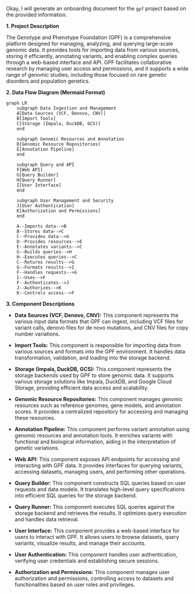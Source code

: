 Okay, I will generate an onboarding document for the `gpf` project based on the provided information.

**1. Project Description**

The Genotype and Phenotype Foundation (GPF) is a comprehensive platform designed for managing, analyzing, and querying large-scale genomic data. It provides tools for importing data from various sources, storing it efficiently, annotating variants, and enabling complex queries through a web-based interface and API. GPF facilitates collaborative research by managing user access and permissions, and it supports a wide range of genomic studies, including those focused on rare genetic disorders and population genetics.

**2. Data Flow Diagram (Mermaid Format)**

```mermaid
graph LR
    subgraph Data Ingestion and Management
    A[Data Sources (VCF, Denovo, CNV)]
    B[Import Tools]
    C[Storage (Impala, DuckDB, GCS)]
    end

    subgraph Genomic Resources and Annotation
    D[Genomic Resource Repositories]
    E[Annotation Pipeline]
    end

    subgraph Query and API
    F[Web API]
    G[Query Builder]
    H[Query Runner]
    I[User Interface]
    end

    subgraph User Management and Security
    J[User Authentication]
    K[Authorization and Permissions]
    end

    A--Imports data-->B
    B--Stores data-->C
    C--Provides data-->G
    D--Provides resources-->E
    E--Annotates variants-->C
    G--Builds queries-->H
    H--Executes queries-->C
    C--Returns results-->G
    G--Formats results-->I
    F--Handles requests-->G
    I--Uses-->F
    F--Authenticates-->J
    J--Authorizes-->K
    K--Controls access-->F
```

**3. Component Descriptions**

*   **Data Sources (VCF, Denovo, CNV):** This component represents the various input data formats that GPF can ingest, including VCF files for variant calls, denovo files for de novo mutations, and CNV files for copy number variations.

*   **Import Tools:** This component is responsible for importing data from various sources and formats into the GPF environment. It handles data transformation, validation, and loading into the storage backend.

*   **Storage (Impala, DuckDB, GCS):** This component represents the storage backends used by GPF to store genomic data. It supports various storage solutions like Impala, DuckDB, and Google Cloud Storage, providing efficient data access and scalability.

*   **Genomic Resource Repositories:** This component manages genomic resources such as reference genomes, gene models, and annotation scores. It provides a centralized repository for accessing and managing these resources.

*   **Annotation Pipeline:** This component performs variant annotation using genomic resources and annotation tools. It enriches variants with functional and biological information, aiding in the interpretation of genetic variations.

*   **Web API:** This component exposes API endpoints for accessing and interacting with GPF data. It provides interfaces for querying variants, accessing datasets, managing users, and performing other operations.

*   **Query Builder:** This component constructs SQL queries based on user requests and data models. It translates high-level query specifications into efficient SQL queries for the storage backend.

*   **Query Runner:** This component executes SQL queries against the storage backend and retrieves the results. It optimizes query execution and handles data retrieval.

*   **User Interface:** This component provides a web-based interface for users to interact with GPF. It allows users to browse datasets, query variants, visualize results, and manage their accounts.

*   **User Authentication:** This component handles user authentication, verifying user credentials and establishing secure sessions.

*   **Authorization and Permissions:** This component manages user authorization and permissions, controlling access to datasets and functionalities based on user roles and privileges.